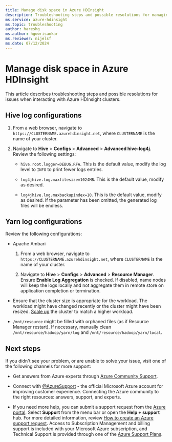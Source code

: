 ```yaml
---
title: Manage disk space in Azure HDInsight
description: Troubleshooting steps and possible resolutions for managing disk space issues when interacting with Azure HDInsight clusters.
ms.service: azure-hdinsight
ms.topic: troubleshooting
author: hareshg
ms.author: hgowrisankar
ms.reviewer: nijelsf 
ms.date: 07/12/2024
---
```


# Manage disk space in Azure HDInsight

This article describes troubleshooting steps and possible resolutions for issues when interacting with Azure HDInsight clusters.

## Hive log configurations

1. From a web browser, navigate to `https://CLUSTERNAME.azurehdinsight.net`, where `CLUSTERNAME` is the name of your cluster.

1. Navigate to **Hive** > **Configs** > **Advanced** > **Advanced hive-log4j**. Review the following settings:

    * `hive.root.logger=DEBUG,RFA`. This is the default value, modify the log level to `INFO` to print fewer logs entries.

    * `log4jhive.log.maxfilesize=1024MB`. This is the default value, modify as desired.

    * `log4jhive.log.maxbackupindex=10`. This is the default value, modify as desired. If the parameter has been omitted, the generated log files will be endless.

## Yarn log configurations

Review the following configurations:

* Apache Ambari

    1. From a web browser, navigate to `https://CLUSTERNAME.azurehdinsight.net`, where `CLUSTERNAME` is the name of your cluster.

    1. Navigate to **Hive** > **Configs** > **Advanced** > **Resource Manager**. Ensure **Enable Log Aggregation** is checked. If disabled, name nodes will keep the logs locally and not aggregate them in remote store on application completion or termination.

* Ensure that the cluster size is appropriate for the workload. The workload might have changed recently or the cluster might have been resized. [Scale up](../hdinsight-scaling-best-practices.md) the cluster to match a higher workload.

* `/mnt/resource` might be filled with orphaned files (as if Resource Manager restart). If necessary, manually clean `/mnt/resource/hadoop/yarn/log` and `/mnt/resource/hadoop/yarn/local`.

## Next steps

If you didn't see your problem, or are unable to solve your issue, visit one of the following channels for more support:

* Get answers from Azure experts through [Azure Community Support](https://azure.microsoft.com/support/community/).

* Connect with [@AzureSupport](https://x.com/azuresupport) - the official Microsoft Azure account for improving customer experience. Connecting the Azure community to the right resources: answers, support, and experts.

* If you need more help, you can submit a support request from the [Azure portal](https://portal.azure.com/?#blade/Microsoft_Azure_Support/HelpAndSupportBlade/). Select **Support** from the menu bar or open the **Help + support** hub. For more detailed information, review [How to create an Azure support request](/azure/azure-portal/supportability/how-to-create-azure-support-request). Access to Subscription Management and billing support is included with your Microsoft Azure subscription, and Technical Support is provided through one of the [Azure Support Plans](https://azure.microsoft.com/support/plans/).
